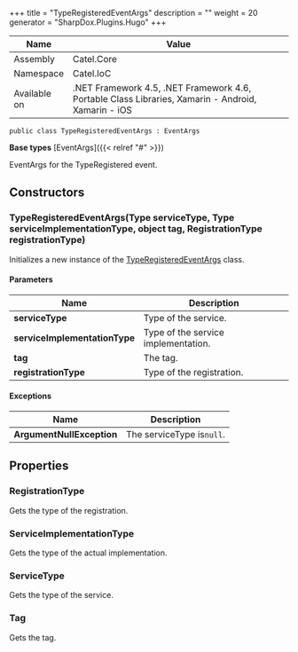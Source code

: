 

+++
title = "TypeRegisteredEventArgs" 
description = ""
weight = 20
generator = "SharpDox.Plugins.Hugo"
+++

Name|Value
---|---
Assembly|Catel.Core
Namespace|Catel.IoC
Available on|.NET Framework 4.5, .NET Framework 4.6, Portable Class Libraries, Xamarin - Android, Xamarin - iOS

```
public class TypeRegisteredEventArgs : EventArgs
```

**Base types**
[EventArgs]({{&lt; relref "#" &gt;}})

EventArgs for the TypeRegistered event.

## Constructors

### TypeRegisteredEventArgs(Type serviceType, Type serviceImplementationType, object tag, RegistrationType registrationType)

Initializes a new instance of the [TypeRegisteredEventArgs](#) class.

#### Parameters

Name|Description
---|---
**serviceType**|Type of the service.
**serviceImplementationType**|Type of the service implementation.
**tag**|The tag.
**registrationType**|Type of the registration.

#### Exceptions

Name|Description
---|---
**ArgumentNullException**|The serviceType is`null`.

## Properties

### RegistrationType

Gets the type of the registration.

### ServiceImplementationType

Gets the type of the actual implementation.

### ServiceType

Gets the type of the service.

### Tag

Gets the tag.

